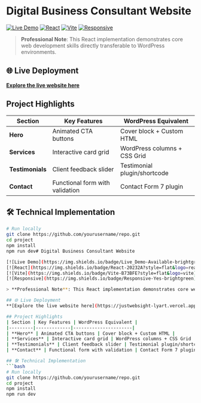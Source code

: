 # Digital Business Consultant Website

[![Live Demo](https://img.shields.io/badge/Live_Demo-Available-brightgreen)](https://justwebsight-lyart.vercel.app/)
[![React](https://img.shields.io/badge/React-20232A?style=flat&logo=react)](https://reactjs.org/)
[![Vite](https://img.shields.io/badge/Vite-B73BFE?style=flat&logo=vite)](https://vitejs.dev/)
[![Responsive](https://img.shields.io/badge/Responsive-Yes-brightgreen)]()

> **Professional Note**: This React implementation demonstrates core web development skills directly transferable to WordPress environments.

## 🌐 Live Deployment
**[Explore the live website here](https://justwebsight-lyart.vercel.app/)**

## Project Highlights
| Section | Key Features | WordPress Equivalent |
|---------|-------------|----------------------|
| **Hero** | Animated CTA buttons | Cover block + Custom HTML |
| **Services** | Interactive card grid | WordPress columns + CSS Grid |
| **Testimonials** | Client feedback slider | Testimonial plugin/shortcode |
| **Contact** | Functional form with validation | Contact Form 7 plugin |

## 🛠 Technical Implementation
```bash
# Run locally
git clone https://github.com/yourusername/repo.git
cd project
npm install
npm run dev# Digital Business Consultant Website

[![Live Demo](https://img.shields.io/badge/Live_Demo-Available-brightgreen)](https://justwebsight-lyart.vercel.app/)
[![React](https://img.shields.io/badge/React-20232A?style=flat&logo=react)](https://reactjs.org/)
[![Vite](https://img.shields.io/badge/Vite-B73BFE?style=flat&logo=vite)](https://vitejs.dev/)
[![Responsive](https://img.shields.io/badge/Responsive-Yes-brightgreen)]()

> **Professional Note**: This React implementation demonstrates core web development skills directly transferable to WordPress environments.

## 🌐 Live Deployment
**[Explore the live website here](https://justwebsight-lyart.vercel.app/)**

## Project Highlights
| Section | Key Features | WordPress Equivalent |
|---------|-------------|----------------------|
| **Hero** | Animated CTA buttons | Cover block + Custom HTML |
| **Services** | Interactive card grid | WordPress columns + CSS Grid |
| **Testimonials** | Client feedback slider | Testimonial plugin/shortcode |
| **Contact** | Functional form with validation | Contact Form 7 plugin |

## 🛠 Technical Implementation
```bash
# Run locally
git clone https://github.com/yourusername/repo.git
cd project
npm install
npm run dev
